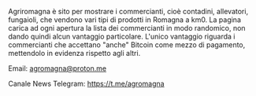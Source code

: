 Agriromagna è sito per mostrare i commercianti, cioè contadini, allevatori, fungaioli, che vendono vari tipi di prodotti in Romagna a km0.
La pagina carica ad ogni apertura la lista dei commercianti in modo randomico, non dando quindi alcun vantaggio particolare.
L'unico vantaggio riguarda i commercianti che accettano "anche" Bitcoin come mezzo di pagamento, mettendolo in evidenza rispetto agli altri.

Email: agromagna@proton.me

Canale News Telegram: https://t.me/agromagna

